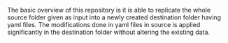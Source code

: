 The basic overview of this repository is it is able to replicate the whole source folder given as input into a newly created destination folder having yaml files. 
The modifications done in yaml files in source is applied significantly in the destination folder without altering the existing data.
